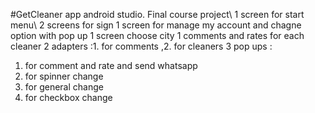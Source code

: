 #GetCleaner app android studio. 
Final course project\\
1 screen for start menu\\
2 screens for sign
1 screen for manage my account and chagne option with pop up
1 screen choose city
1 comments and rates for each cleaner
2 adapters :1. for comments ,2. for cleaners
3 pop ups :
  1. for comment and rate and send whatsapp
  2. for spinner change
  3. for general change
  4. for checkbox change

